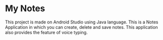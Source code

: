 # My Notes
This project is made on Android Studio using Java language. This is a Notes Application in which you can create, delete and save notes. This application also provides the feature of voice typing.
